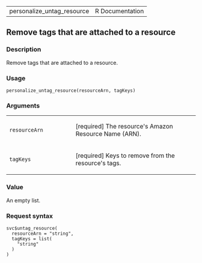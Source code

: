 <table style="width: 100%;">
<tbody>
<tr class="odd">
<td>personalize_untag_resource</td>
<td style="text-align: right;">R Documentation</td>
</tr>
</tbody>
</table>

## Remove tags that are attached to a resource

### Description

Remove tags that are attached to a resource.

### Usage

    personalize_untag_resource(resourceArn, tagKeys)

### Arguments

<table>
<colgroup>
<col style="width: 35%" />
<col style="width: 65%" />
</colgroup>
<tbody>
<tr class="odd">
<td><code
id="personalize_untag_resource_:_resourceArn">resourceArn</code></td>
<td><p>[required] The resource's Amazon Resource Name (ARN).</p></td>
</tr>
<tr class="even">
<td><code id="personalize_untag_resource_:_tagKeys">tagKeys</code></td>
<td><p>[required] Keys to remove from the resource's tags.</p></td>
</tr>
</tbody>
</table>

### Value

An empty list.

### Request syntax

    svc$untag_resource(
      resourceArn = "string",
      tagKeys = list(
        "string"
      )
    )

